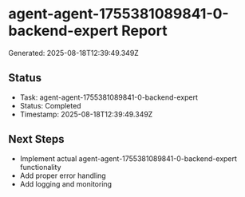 # agent-agent-1755381089841-0-backend-expert Report

Generated: 2025-08-18T12:39:49.349Z

## Status
- Task: agent-agent-1755381089841-0-backend-expert
- Status: Completed
- Timestamp: 2025-08-18T12:39:49.349Z

## Next Steps
- Implement actual agent-agent-1755381089841-0-backend-expert functionality
- Add proper error handling
- Add logging and monitoring
